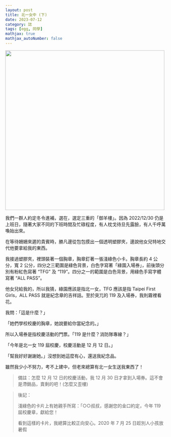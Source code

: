 ```yaml
---
layout: post
title: 北一女中 (下) 
date: 2023-07-12
category: 誌
tags: [egg, 同學]
mathjax: true
mathjax_autoNumber: false
---
```


<img src="/blog/assets/images/2023/tfg119.jpg" style="width:500px"/>

<!--more-->

我們一群人約定冬令進補，選在，選定三重的「御羊樓」。因為 2022/12/30 仍是上班日，隨著大家不同的下班時間及忙碌程度，有人枕戈待旦先露臉，有人千呼萬喚始出來。

在等待姍姍來遲的貴賓時，勝凡邊從包包摸出一個透明塑膠夾，邊說他女兒特地交代他要拿給我的東西。 

我接過塑膠夾，裡頭裝著一個胸章，胸章釘著一張淺綠色小卡。胸章長約 4 公分，寬 2 公分，四分之三範圍是綠色背景，白色字寫著「綠園入場券」，前後頭分別有粉紅色寫著 “TFG” 及 “119”。四分之一的範圍是白色背景，用綠色手寫字體寫著 “ALL PASS”。 

他女兒給我的，所以我猜，綠園應該是指北一女，TFG 應該是指 Taipei First Girls，ALL PASS 就是紀念章的吉祥話。至於突兀的 119 及入場券，我則霧裡看花。 

我問：「這是什麼？」 

「她們學校校慶的胸章，她說要給你當紀念的。」

所以入場券是指校慶活動的門票。「119 是什麼？消防隊專線？」 

「今年是北一女 119 屆校慶，校慶活動是 12 月 12 日。」 

「幫我好好謝謝她。」沒想到她這麼有心，還送我紀念品。

雖然我少小不努力，考不上建中，但老來總算有北一女生送我東西了！

> 備註：怎麼 12 月 12 日的校慶活動，我 12 月 30 日才拿到入場券。這不會是滯銷品，賣剩的吧！(怎麼又歪樓)

> 後記：
> 
> 淺綠色的卡片上有她親手所寫：「○○叔叔，感謝您的金口約定，今年 119 屆校慶章，獻給您！
>
> 看到這樣的卡片，我總算比較正向安心。2020 年 7 月 25 日趁別人小孩放暑假
